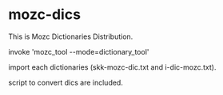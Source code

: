 # mozc-dics

This is Mozc Dictionaries Distribution.

invoke 'mozc_tool --mode=dictionary_tool'

import each dictionaries (skk-mozc-dic.txt and i-dic-mozc.txt).

script to convert dics are included.

